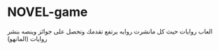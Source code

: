 # NOVEL-game
العاب روايات حيث كل مانشرت روايه يرتفع تقدمك وتحصل على جوائز وينصه بنشر روايات (المانهو)
